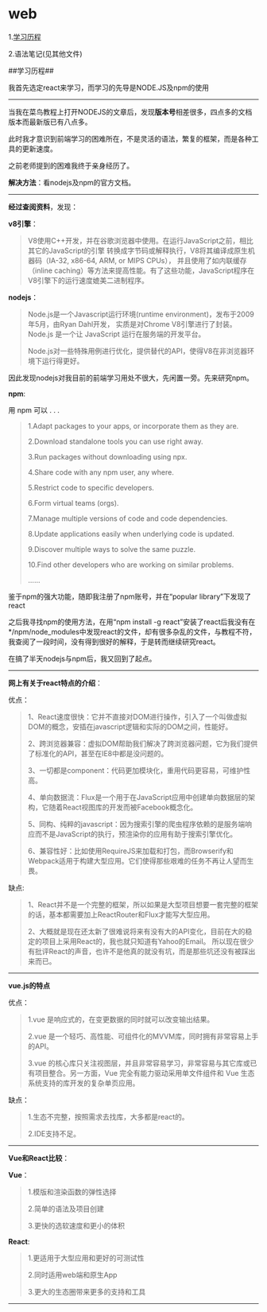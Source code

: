 # web


1.<a href="#part1">学习历程</a>

2.语法笔记(见其他文件)



##学习历程##

<p id="part1">我首先选定react来学习，而学习的先导是NODE.JS及npm的使用</p>

*******************************

当我在菜鸟教程上打开NODEJS的文章后，发现**版本号**相差很多，四点多的文档版本而最新版已有八点多。

此时我才意识到前端学习的困难所在，不是灵活的语法，繁复的框架，而是各种工具的更新速度。

之前老师提到的困难我终于亲身经历了。

**解决方法**：看nodejs及npm的官方文档。

*****************************

**经过查阅资料**，发现：

**v8引擎**：

>V8使用C++开发，并在谷歌浏览器中使用。在运行JavaScript之前，相比其它的JavaScript的引擎
转换成字节码或解释执行，V8将其编译成原生机器码（IA-32, x86-64, ARM, or MIPS CPUs），
并且使用了如内联缓存（inline caching）等方法来提高性能。有了这些功能，JavaScript程序在
V8引擎下的运行速度媲美二进制程序。

**nodejs**：

>Node.js是一个Javascript运行环境(runtime environment)，发布于2009年5月，由Ryan Dahl开发，
实质是对Chrome V8引擎进行了封装。Node.js 是一个让 JavaScript 运行在服务端的开发平台。
>
>Node.js对一些特殊用例进行优化，提供替代的API，使得V8在非浏览器环境下运行得更好。

因此发现nodejs对我目前的前端学习用处不很大，先闲置一旁。先来研究npm。

**npm**:

用 npm 可以 . . .

>1.Adapt packages to your apps, or incorporate them as they are.
>
>2.Download standalone tools you can use right away.
>
>3.Run packages without downloading using npx.
>
>4.Share code with any npm user, any where.
>
>5.Restrict code to specific developers.
>
>6.Form virtual teams (orgs).
>
>7.Manage multiple versions of code and code dependencies.
>
>8.Update applications easily when underlying code is updated.
>
>9.Discover multiple ways to solve the same puzzle.
>
>10.Find other developers who are working on similar problems.
>
>......

鉴于npm的强大功能，随即我注册了npm账号，并在“popular library”下发现了react

之后我寻找npm的使用方法，在用“npm install -g react”安装了react后我没有在*/npm/node_modules中发现react的文件，却有很多杂乱的文件，与教程不符，我查阅了一段时间，没有得到很好的解释，于是转而继续研究react。

在搞了半天nodejs与npm后，我又回到了起点。

******************************************************

**网上有关于react特点的介绍**：

优点：

>1、React速度很快：它并不直接对DOM进行操作，引入了一个叫做虚拟DOM的概念，安插在javascript逻辑和实际的DOM之间，性能好。
>
>2、跨浏览器兼容：虚拟DOM帮助我们解决了跨浏览器问题，它为我们提供了标准化的API，甚至在IE8中都是没问题的。
>
>3、一切都是component：代码更加模块化，重用代码更容易，可维护性高。
>
>4、单向数据流：Flux是一个用于在JavaScript应用中创建单向数据层的架构，它随着React视图库的开发而被Facebook概念化。
>
>5、同构、纯粹的javascript：因为搜索引擎的爬虫程序依赖的是服务端响应而不是JavaScript的执行，预渲染你的应用有助于搜索引擎优化。
>
>6、兼容性好：比如使用RequireJS来加载和打包，而Browserify和Webpack适用于构建大型应用。它们使得那些艰难的任务不再让人望而生畏。

缺点:

>1、React并不是一个完整的框架，所以如果是大型项目想要一套完整的框架的话，基本都需要加上ReactRouter和Flux才能写大型应用。
>
>2、大概就是现在还太新了很难说将来有没有大的API变化，目前在大的稳定的项目上采用React的，我也就只知道有Yahoo的Email。
所以现在很少有批评React的声音，也许不是他真的就没有坑，而是那些坑还没有被踩出来而已。


******************************************************

**vue.js的特点**

优点：

>1.vue 是响应式的，在变更数据的同时就可以改变输出结果。
>
>2.vue 是一个轻巧、高性能、可组件化的MVVM库，同时拥有非常容易上手的API。
>
>3.vue 的核心库只关注视图层，并且非常容易学习，非常容易与其它库或已有项目整合。另一方面，Vue 完全有能力驱动采用单文件组件和 Vue 生态系统支持的库开发的复杂单页应用。

缺点：

>1.生态不完整，按照需求去找库，大多都是react的。
>
>2.IDE支持不足。

*****************************************************

**Vue和React比较**：

**Vue**：

>1.模版和渲染函数的弹性选择
>
>2.简单的语法及项目创建
>
>3.更快的选软速度和更小的体积

**React**:  

>1.更适用于大型应用和更好的可测试性
>
>2.同时适用web端和原生App
>
>3.更大的生态圈带来更多的支持和工具

*****************************************
